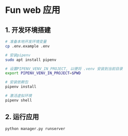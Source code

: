 # Fun web 应用

## 1. 开发环境搭建

```bash
# 准备本地开发环境变量
cp .env.example .env

# 安装pipenv
sudo apt install pipenv

# 设置PIPENV_VENV_IN_PROJECT, 以便将 .venv 安装到当前目录
export PIPENV_VENV_IN_PROJECT=$PWD

# 安装依赖包
pipenv install

# 激活虚拟环境
pipenv shell
```

## 2. 运行应用

```bash
python manager.py runserver
```
